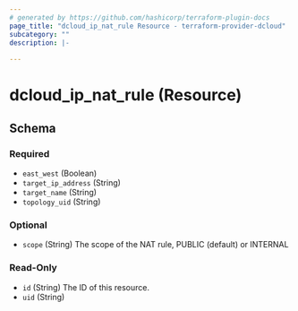 ```yaml
---
# generated by https://github.com/hashicorp/terraform-plugin-docs
page_title: "dcloud_ip_nat_rule Resource - terraform-provider-dcloud"
subcategory: ""
description: |-
  
---
```


# dcloud_ip_nat_rule (Resource)





<!-- schema generated by tfplugindocs -->
## Schema

### Required

- `east_west` (Boolean)
- `target_ip_address` (String)
- `target_name` (String)
- `topology_uid` (String)

### Optional

- `scope` (String) The scope of the NAT rule, PUBLIC (default) or INTERNAL

### Read-Only

- `id` (String) The ID of this resource.
- `uid` (String)


